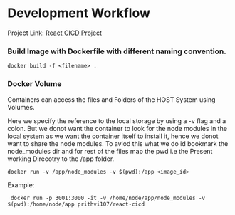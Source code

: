# Development Workflow

Project Link: <a href="https://github.com/prithviBytes/react-cicd">React CICD Project</a>

### Build Image with Dockerfile with different naming convention.

```
docker build -f <filename> .
```

### Docker Volume

Containers can access the files and Folders of the HOST System using Volumes.

Here we specify the reference to the local storage by using a -v flag and a colon.
But we donot want the container to look for the node modules in the local system as we want the
container itself to install it, hence we donot want to share the node modules.
To aviod this what we do id bookmark the node_modules dir and for rest of the files map the pwd i.e the Present working Direcotry to the /app folder.

```
docker run -v /app/node_modules -v $(pwd):/app <image_id>
```

Example: 

```
 docker run -p 3001:3000 -it -v /home/node/app/node_modules -v $(pwd):/home/node/app prithvi107/react-cicd
```